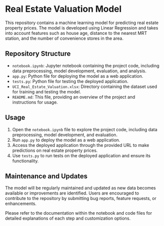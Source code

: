 # Real Estate Valuation Model

This repository contains a machine learning model for predicting real estate property prices. The model is developed using Linear Regression and takes into account features such as house age, distance to the nearest MRT station, and the number of convenience stores in the area.

## Repository Structure

- `notebook.ipynb`: Jupyter notebook containing the project code, including data preprocessing, model development, evaluation, and analysis.
- `app.py`: Python file for deploying the model as a web application.
- `tests.py`: Python file for testing the deployed application.
- `UCI_Real_Estate_Valuation.xlsx`: Directory containing the dataset used for training and testing the model.
- `README.md`: This file, providing an overview of the project and instructions for usage.

## Usage

1. Open the `notebook.ipynb` file to explore the project code, including data preprocessing, model development, and evaluation.
2. Run `app.py` to deploy the model as a web application.
3. Access the deployed application through the provided URL to make predictions on real estate property prices.
4. Use `tests.py` to run tests on the deployed application and ensure its functionality.

## Maintenance and Updates

The model will be regularly maintained and updated as new data becomes available or improvements are identified. Users are encouraged to contribute to the repository by submitting bug reports, feature requests, or enhancements.

Please refer to the documentation within the notebook and code files for detailed explanations of each step and customization options.
